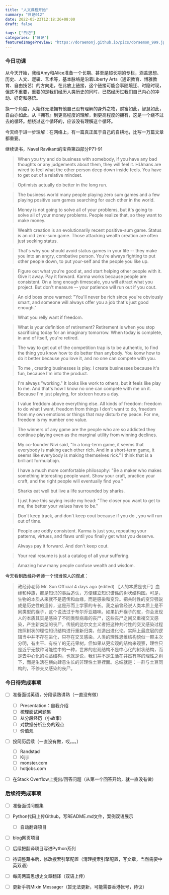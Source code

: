 ```yaml
---
title: "人文课程开始"
summary: "日记012"
date: 2022-05-23T12:18:26+08:00
draft: false

tags: ["日记"]
categories: ["日记"]
featuredImagePreview: "https://doraemonj.github.io/pics/doraemon_999.jpeg"
---
```


### 今日功课

从今天开始，我给Amy和Alice准备一个长期、甚至是超长期的专栏，涵盖思想、历史、人文、逻辑、艺术等，基本脉络是沿着Liberty Arts（通识教育、博雅教育、自由技艺）的方向走，在此放上链接，这个链接可能会事随境迁、时隐时现，但这不重要，重要的是我们经历人类历史的同时，已然经历过我们自己内心的冲动、好奇和感悟。

换一个角度，人始终无法拥有他自己没有理解的身外之物，财富如此，智慧如此，自由亦如此。从『拥有』到更高程度的理解，到更高程度的拥有，这是一个绕不过去的循环。想绕过这个循环的，应该没有理解这个循环。

今天终于进一步理解：在网络上，有一篇真正属于自己的自耕地，比写一万篇文章都重要。

继续读书，Navel Ravikant的宝典第四部分P71-91

>   When you try and do business with somebody, if you have any bad thoughts or any judgements about them, they will feel it. HUmans are wired to feel what the other person deep down inside feels. You have to get out of a relative mindset.

>   Optimists actually do better in the long run.

>   The business world many people playing zero sum games and a few playing positive sum games searching for each other in the world.

>   Money is not going to solve all of your problems, but it's going to solve all of your money problems. People realize that, so they want to make money.

>   Wealth creation is an evolutionarily recent positive-sum game. Status is an old zero-sum game. Those attacking wealth creation are often just seeking status.

>   That's why you should avoid status games in your life -- they make you into an angry, combative person. You're always fighting to put other people down, to put your-self and the people you like up.

>   Figure out what you're good at, and start helping other people with it. Give it away. Pay it forward. Karma works because people are consistent. On a long enough timescale, you will attract what you project. But don't measure -- your patience will run out if you cout.

>   An old boss once warned: "You'll never be rich since you're obviously smart, and someone will always offer you a job that's just good enough."

>   What you relly want if freedom.

>   What is your definition of retirement? Retirement is when you stop sacrificing today for an imaginary tomorrow. When today is complete, in and of itself, you're retired.

>   The way to get out of the competition trap is to be authentic, to find the thing you know how to do better than anybody. You konw how to do it better because you love it, and no one can compete with you.

>   To me , creating businesses is play. I create businesses because it's fun, because I'm into the product.

>   I'm always "working." It looks like work to others, but it feels like play to me. And that's how I know no one can compete with me on it. Because I'm just playing, for sixteen hours a day.

>   I value freddom above everything else. All kinds of freedom: freedom to do what I want, freedom from things I don't want to do, freedom from my own emotions or things that may disturb my peace. For me, freedom is my number one value.

>   The winners of any game are the people who are so addicted they continue playing even as the marginal utility from winning declines.

>   My co-founder Nivi said, "In a long-term game, it seems that everybody is making each other rich. And in a short-term game, it seems like everybody is making themselves rick." I think that is a brilliant formulatiojn.

>   I have a much more comfortable philosophy: "Be a maker who makes something interesting people want. Show your craft, practice your craft, and the right people will eventually find you."

>   Sharks eat well but live a life surrounded by sharks.

>   I just have this saying inside my head: "The closer you want to get to me, the better your values have to be."

>   Don't keep track, and don't keep cout because if you do , you will run out of time.

>   People are oddly consistent. Karma is just you, repeating your patterns, virtues, and flaws until you finally get what you deserve.
>
>   Always pay it forward. And don't keep cout.

>   Your real resume is just a catalog of all your suffering.

>   Amazing how many people confuse wealth and wisdom.



今天看到政经孙老师一个想当惊人的[观点](https://www.youtube.com/post/Ugkxvnsq9n81L5pdeKc7RLjERdxGCy9zOsC5)：

>   政经孙老师 Mr. Sun Official
>   4 days ago (edited)
>   【人的本质是丧尸】血缘和种族，都是知识的事后追认，方便建立知识谱係的树状结构图。可是，生物的本质从来就不是遗传和血缘，而是感染和变异。把共时性的变异强说成是历史性的遗传，这是形而上学家的专长。我之前曾经说人类本质上是不同类型的猴子，这个说法过于布尔乔亚趣味。如果扒开猴子的皮，你会发现人的本质其实是感染了不同类型病毒的丧尸，这些丧尸之间又重複交叉感染，产生新类型的丧尸。传统的达尔文主义者把这种共时性的交叉感染过程按照树状的理性知识结构进行重新归类，创造出进化论。实际上最底层的逻辑当中并不存在进化，只存在交叉感染。人类的理性思维结构貌似一颗主次分明，有主干、有枝丫的无花果树，但如果从更宏观的结构来观察，理性只是近乎无数种可能性中的一种，世界的宏观结构不是中心化的树状结构，而是去中心化的块茎结构，也就是说，我们并不是生活在井然有序的理性之树下，而是生活在横向肆意生长的非理性土豆裡面。总结就是：一群与土豆同构的，不停交叉感染的丧尸。

### 今日待完成事项

-   [ ] 准备面试英语，分段读熟讲熟（一直没有做）

    -   [ ] Presentation：自我介绍
    -   [ ] 梳理面试问题集
    -   [ ] 从分段经历（小故事）
    -   [ ] 对数据分析业务的观点
    -   [ ] 价值观
-   [ ] 投简历后续（一直没有做，哎。。。）
    -   [ ] Randstad
    -   [ ] Kijiji
    -   [ ] monster.com
    -   [ ] hotjobs.com
-   [ ] 在Stack Overflow上提出/回答问题（从第一个回答开始，就一直没有做）


### 后续待完成事项

-   [ ] 准备面试问题集
-   [ ] Python代码上传Github，写README.md文件，案例双语展示

    -   [ ] 自动翻译项目
-   [ ] blog网页项目
-   [ ] 后续把翻译项目写进Python系列

-   [ ] 待调整藏书后，修改搜索引擎配置（清理搜索引擎配置，写文章，当然需要中英双语）
-   [ ] 每周两篇思想史文章翻译（双语上传）

-   [ ] 更新手机Mixin Messager（暂无法更新，可能需要香港帐号，待议）
